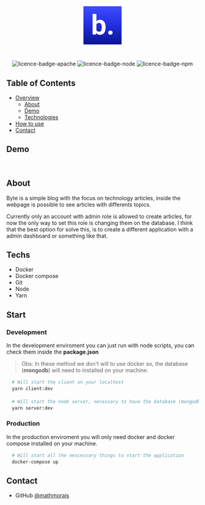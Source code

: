 <div align="center">
  <img style="margin: 0" alt="byte" src="./assets/logo.svg" />
</div>

#

<div align="center">
    <img alt="licence-badge-apache" src="https://img.shields.io/static/v1?label=licence&message=apache&color=blue">
    <img alt="licence-badge-node" src="https://img.shields.io/static/v1?  label=node&message=v14.15.3&color=green">
    <img alt="licence-badge-npm" src="https://img.shields.io/static/v1?label=npm&message=v6.14.9&color=green">
</div>

## Table of Contents

- [Overview](#overview)
  - [About](#about)
  - [Demo](#demo)
  - [Technologies](#technologies)
- [How to use](#how-to-use)
- [Contact](#contact)


## Demo

<img alt="" src="#">

<img alt="" src="#">

## About

Byte is a simple blog with the focus on technology articles, inside the webpage is possible to see articles with differents topics.



Currently only an account with admin role is allowed to create articles, for now the only way to set this role is changing them on the database. I think that the best option for solve this, is to create a different application with a admin dashboard or something like that.

## Techs

- Docker 
- Docker compose
- Git 
- Node
- Yarn  

## Start

### Development 

In the development enviroment you can just run with node scripts, you can check them inside the **package.json**

> Obs: In these method we don't will to use docker so, the database (**mongodb**) will need to installed on your machine.

```bash
  # Will start the client on your localhost
  yarn client:dev 

  # Will start the node server, necessary to have the database (mongodb) installed
  yarn server:dev
```

### Production 

In the production enviroment you will only need docker and docker compose installed on your machine.

```bash
  # Will start all the nescessary things to start the application
  docker-compose up
```

## Contact

- GitHub [@mathmorais](https://github.com/mathmorais)